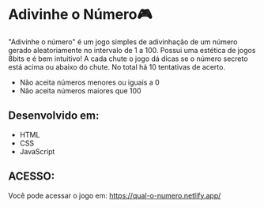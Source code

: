 # Adivinhe o Número:video_game:

"Adivinhe o número" é um jogo simples de adivinhação de um número gerado aleatoriamente no intervalo de 1 a 100. Possui uma estética de jogos 8bits e é bem intuitivo! A cada chute o jogo dá dicas se o número secreto está acima ou abaixo do chute. No total há 10 tentativas de acerto.

- Não aceita números menores ou iguais a 0 
- Não aceita números maiores que 100



## Desenvolvido em:

- HTML
- CSS
- JavaScript

## ACESSO:
Você pode acessar o jogo em: https://qual-o-numero.netlify.app/
